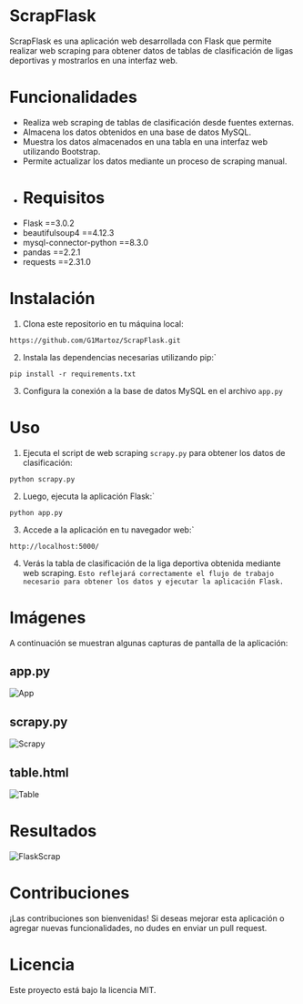 # ScrapFlask
ScrapFlask es una aplicación web desarrollada con Flask que permite realizar web scraping para obtener datos de tablas de clasificación de ligas deportivas y mostrarlos en una interfaz web.
# Funcionalidades
- Realiza web scraping de tablas de clasificación desde fuentes externas. 
- Almacena los datos obtenidos en una base de datos MySQL.
- Muestra los datos almacenados en una tabla en una interfaz web utilizando Bootstrap.
- Permite actualizar los datos mediante un proceso de scraping manual.
- # Requisitos
- Flask ==3.0.2
- beautifulsoup4 ==4.12.3
- mysql-connector-python ==8.3.0
- pandas ==2.2.1
- requests ==2.31.0

# Instalación

1. Clona este repositorio en tu máquina local:

```
https://github.com/G1Martoz/ScrapFlask.git
```

2. Instala las dependencias necesarias utilizando pip:`

```
pip install -r requirements.txt
```

3. Configura la conexión a la base de datos MySQL en el archivo `app.py`
 
# Uso

1. Ejecuta el script de web scraping `scrapy.py` para obtener los datos de clasificación:

```
python scrapy.py
```

2. Luego, ejecuta la aplicación Flask:`

```
python app.py
```

3. Accede a la aplicación en tu navegador web:`

```
http://localhost:5000/
```

4. Verás la tabla de clasificación de la liga deportiva obtenida mediante web scraping.  `Esto reflejará correctamente el flujo de trabajo necesario para obtener los datos y ejecutar la aplicación Flask.`  
# Imágenes
A continuación se muestran algunas capturas de pantalla de la aplicación:

## app.py
![App](https://github.com/G1Martoz/ScrapFlask/assets/112987882/2d937476-a813-4919-b5ec-479e98cf053d)

## scrapy.py
![Scrapy](https://github.com/G1Martoz/ScrapFlask/assets/112987882/ba248a40-c90c-46ec-82ba-d703ecb8d0c8)

## table.html
![Table](https://github.com/G1Martoz/ScrapFlask/assets/112987882/5b52c43d-5f84-4714-9658-2efba1d77f69)

# Resultados
![FlaskScrap](https://github.com/G1Martoz/ScrapFlask/assets/112987882/adbbe992-490c-459b-96e3-856cd3a244e5)

# Contribuciones
¡Las contribuciones son bienvenidas! Si deseas mejorar esta aplicación o agregar nuevas funcionalidades, no dudes en enviar un pull request.  
# Licencia
Este proyecto está bajo la licencia MIT.
